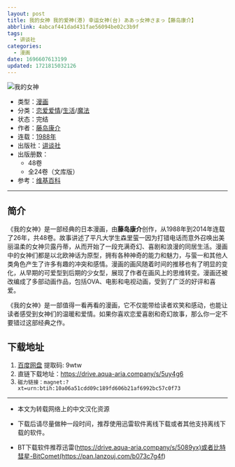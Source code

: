 ```yaml
---
layout: post
title: 我的女神 我的爱神(港) 幸运女神(台) ああっ女神さまっ【藤岛康介】
abbrlink: 4abcaf441dad431fae56094be02c3b9f
tags:
  - 讲谈社
categories:
  - 漫画
date: 1696607613199
updated: 1721815032126
---
```


![我的女神][1]

- 类型：[漫画](/index.php/category/漫画)
- 分类：[恋爱爱情](/index.php/category/恋爱爱情)/[生活](/index.php/category/生活)/[魔法](/index.php/category/魔法)
- 状态：完结
- 作者：[藤岛康介](/index.php/category/藤岛康介)
- 连载：[1988年](/index.php/category/1988年)
- 出版社：[讲谈社](/index.php/category/讲谈社)
- 出版册数：
  - 48卷
  - 全24卷（文库版）
- 参考：[维基百科](https://zh.wikipedia.org/wiki/%E5%B9%B8%E9%81%8B%E5%A5%B3%E7%A5%9E)

***

## 简介

《我的女神》是一部经典的日本漫画，由**藤岛康介**创作，从1988年到2014年连载了26年，共48卷。故事讲述了平凡大学生森里萤一因为打错电话而意外召唤出美丽温柔的女神贝露丹蒂，从而开始了一段充满奇幻、喜剧和浪漫的同居生活。漫画中的女神们都是以北欧神话为原型，拥有各种神奇的能力和魅力，与萤一和其他人类角色产生了许多有趣的冲突和感情。漫画的画风随着时间的推移也有了明显的变化，从早期的可爱型到后期的少女型，展现了作者在画风上的思维转变。漫画还被改编成了多部动画作品，包括OVA、电影和电视动画，受到了广泛的好评和喜爱。

《我的女神》是一部值得一看再看的漫画，它不仅能带给读者欢笑和感动，也能让读者感受到女神们的温暖和爱情。如果你喜欢恋爱喜剧和奇幻故事，那么你一定不要错过这部经典之作。

## 下载地址

1. [百度网盘](https://pan.baidu.com/s/1b7s60FSyxNUtffyiNGh4rQ?pwd=9wtw)
   提取码: 9wtw
2. 直链下载地址：<https://drive.aqua-aria.company/s/5uy4g6>
3. `磁力链接：magnet:?xt=urn:btih:10a06a51cdd09c189fd606b21af6992bc57c0f73`

***

- 本文为转载网络上的中文汉化资源

- 下载后请尽量做种一段时间，推荐使用迅雷软件离线下载或者其他支持离线下载的软件。

- BT下载软件推荐迅雷(<https://drive.aqua-aria.company/s/5089yx)或者比特彗星-BitComet(https://pan.lanzouj.com/b073c7g4f>)

  [1]: https://img.20000207.xyz/file/f3f36c6e39ada946349ed.jpg

